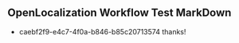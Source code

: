 ## OpenLocalization Workflow Test MarkDown
* caebf2f9-e4c7-4f0a-b846-b85c20713574 thanks!

<!--HONumber=Aug16_HO1-->


